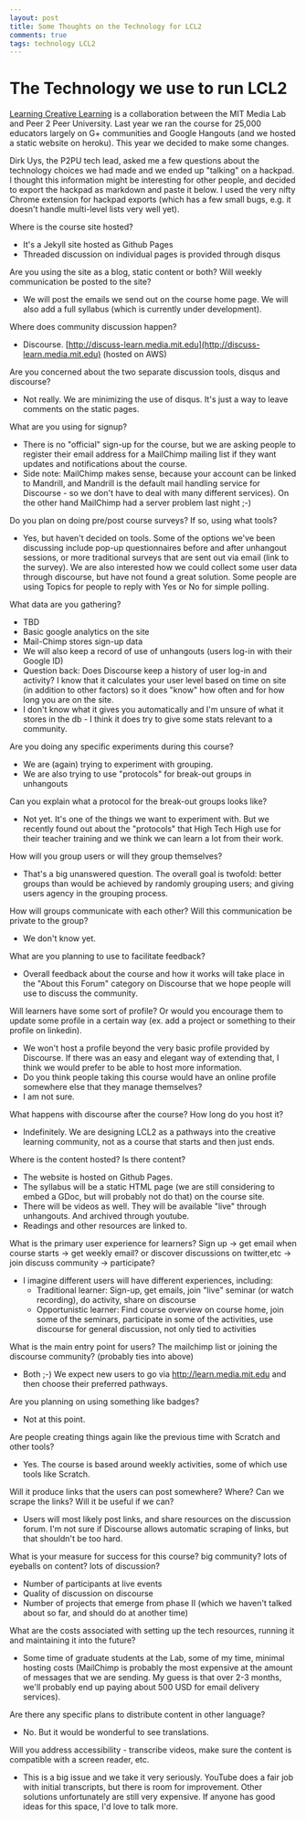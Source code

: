 ```yaml
---
layout: post
title: Some Thoughts on the Technology for LCL2
comments: true
tags: technology LCL2 
---
```


# The Technology we use to run LCL2

[Learning Creative Learning](http://learn.media.mit.edu) is a collaboration between the MIT Media Lab and Peer 2 Peer University. Last year we ran the course for 25,000 educators largely on G+ communities and Google Hangouts (and we hosted a static website on heroku). This year we decided to make some changes. 

Dirk Uys, the P2PU tech lead, asked me a few questions about the technology choices we had made and we ended up "talking" on a hackpad. I thought this information might be interesting for other people, and decided to export the hackpad as markdown and paste it below. I used the very nifty Chrome extension for hackpad exports (which has a few small bugs, e.g. it doesn't handle multi-level lists very well yet). 

Where is the course site hosted?

*   It's a Jekyll site hosted as Github Pages
*   Threaded discussion on individual pages is provided through disqus

Are you using the site as a blog, static content or both? Will weekly communication be posted to the site?

*   We will post the emails we send out on the course home page. We will also add a full syllabus (which is currently under development).

Where does community discussion happen?

*   Discourse. [](http://discuss-learn.media.mit.edu)[http://discuss-learn.media.mit.edu](http://discuss-learn.media.mit.edu) (hosted on AWS)

Are you concerned about the two separate discussion tools, disqus and discourse?

*   Not really. We are minimizing the use of disqus. It's just a way to leave comments on the static pages.

What are you using for signup?

*   There is no "official" sign-up for the course, but we are asking people to register their email address for a MailChimp mailing list if they want updates and notifications about the course. 
*   Side note: MailChimp makes sense, because your account can be linked to Mandrill, and Mandrill is the default mail handling service for Discourse - so we don't have to deal with many different services). On the other hand MailChimp had a server problem last night ;-)

Do you plan on doing pre/post course surveys? If so, using what tools?

*   Yes, but haven't decided on tools. Some of the options we've been discussing include pop-up questionnaires before and after unhangout sessions, or more traditional surveys that are sent out via email (link to the survey). We are also interested how we could collect some user data through discourse, but have not found a great solution. Some people are using Topics for people to reply with Yes or No for simple polling. 

What data are you gathering?

*   TBD
*   Basic google analytics on the site
*   Mail-Chimp stores sign-up data
*   We will also keep a record of use of unhangouts (users log-in with their Google ID)
*   Question back: Does Discourse keep a history of user log-in and activity? I know that it calculates your user level based on time on site (in addition to other factors) so it does "know" how often and for how long you are on the site.
*   I don't know what it gives you automatically and I'm unsure of what it stores in the db - I think it does try to give some stats relevant to a community.

Are you doing any specific experiments during this course?

*   We are (again) trying to experiment with grouping. 
*   We are also trying to use "protocols" for break-out groups in unhangouts

Can you explain what a protocol for the break-out groups looks like?

*   Not yet. It's one of the things we want to experiment with. But we recently found out about the "protocols" that High Tech High use for their teacher training and we think we can learn a lot from their work. 

How will you group users or will they group themselves?

*   That's a big unanswered question. The overall goal is twofold: better groups than would be achieved by randomly grouping users; and giving users agency in the grouping process.

How will groups communicate with each other? Will this communication be private to the group?

*   We don't know yet. 

What are you planning to use to facilitate feedback?

*   Overall feedback about the course and how it works will take place in the "About this Forum" category on Discourse that we hope people will use to discuss the community. 

Will learners have some sort of profile? Or would you encourage them to update some profile in a certain way (ex. add a project or something to their profile on linkedin).

*   We won't host a profile beyond the very basic profile provided by Discourse. If there was an easy and elegant way of extending that, I think we would prefer to be able to host more information. 
*   Do you think people taking this course would have an online profile somewhere else that they manage themselves?
   * I am not sure. 

What happens with discourse after the course? How long do you host it?

*   Indefinitely. We are designing LCL2 as a pathways into the creative learning community, not as a course that starts and then just ends. 

Where is the content hosted? Is there content? 

*   The website is hosted on Github Pages.
*   The syllabus will be a static HTML page (we are still considering to embed a GDoc, but will probably not do that) on the course site. 
*   There will be videos as well. They will be available "live" through unhangouts. And archived through youtube. 
*   Readings and other resources are linked to.

What is the primary user experience for learners? Sign up -> get email when course starts -> get weekly email? or discover discussions on twitter,etc -> join discuss community -> participate?

* I imagine different users will have different experiences, including:
   * Traditional learner: Sign-up, get emails, join "live" seminar (or watch recording), do activity, share on discourse
    * Opportunistic learner: Find course overview on course home, join some of the seminars, participate in some of the activities, use discourse for general discussion, not only tied to activities

What is the main entry point for users? The mailchimp list or joining the discourse community? (probably ties into above)

*   Both ;-) We expect new users to go via [](http://learn.media.mit.edu)http://learn.media.mit.edu and then choose their preferred pathways.

Are you planning on using something like badges?

*   Not at this point. 

Are people creating things again like the previous time with Scratch and other tools?

*   Yes. The course is based around weekly activities, some of which use tools like Scratch. 

Will it produce links that the users can post somewhere? Where? Can we scrape the links? Will it be useful if we can?

* Users will most likely post links, and share resources on the discussion forum. I'm not sure if Discourse allows automatic scraping of links, but that shouldn't be too hard. 

What is your measure for success for this course? big community? lots of eyeballs on content? lots of discussion?

*   Number of participants at live events
*   Quality of discussion on discourse
*   Number of projects that emerge from phase II (which we haven't talked about so far, and should do at another time)

What are the costs associated with setting up the tech resources, running it and maintaining it into the future?

* Some time of graduate students at the Lab, some of my time, minimal hosting costs (MailChimp is probably the most expensive at the amount of messages that we are sending. My guess is that over 2-3 months, we'll probably end up paying about 500 USD for email delivery services). 

Are there any specific plans to distribute content in other language?

* No. But it would be wonderful to see translations.

Will you address accessibility  - transcribe videos, make sure the content is compatible with a screen reader, etc.

* This is a big issue and we take it very seriously. YouTube does a fair job with initial transcripts, but there is room for improvement. Other solutions unfortunately are still very expensive. If anyone has good ideas for this space, I'd love to talk more. 




